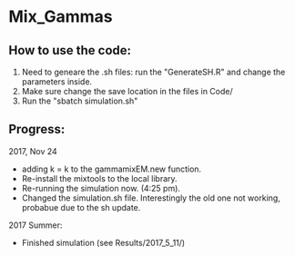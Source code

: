 # Mix_Gammas

## How to use the code:

1. Need to geneare the .sh files: run the "GenerateSH.R" and change the parameters inside.
2. Make sure change the save location in the files in Code/
3. Run the "sbatch simulation.sh"

## Progress:
2017, Nov 24
* adding k = k to the gammamixEM.new function.
* Re-install the mixtools to the local library. 
* Re-running the simulation now. (4:25 pm).
* Changed the simulation.sh file. Interestingly the old one not working, probabue due to the sh update.

2017 Summer: 
* Finished simulation (see Results/2017_5_11/)
